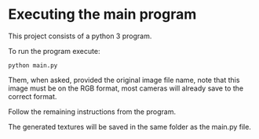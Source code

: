# Executing the main program

This project consists of a python 3 program.

To run the program execute:

    python main.py

Them, when asked, provided the original image file name, note that this image must be on the RGB format, most cameras will already save to the correct format.

Follow the remaining instructions from the program.

The generated textures will be saved in the same folder as the main.py file.